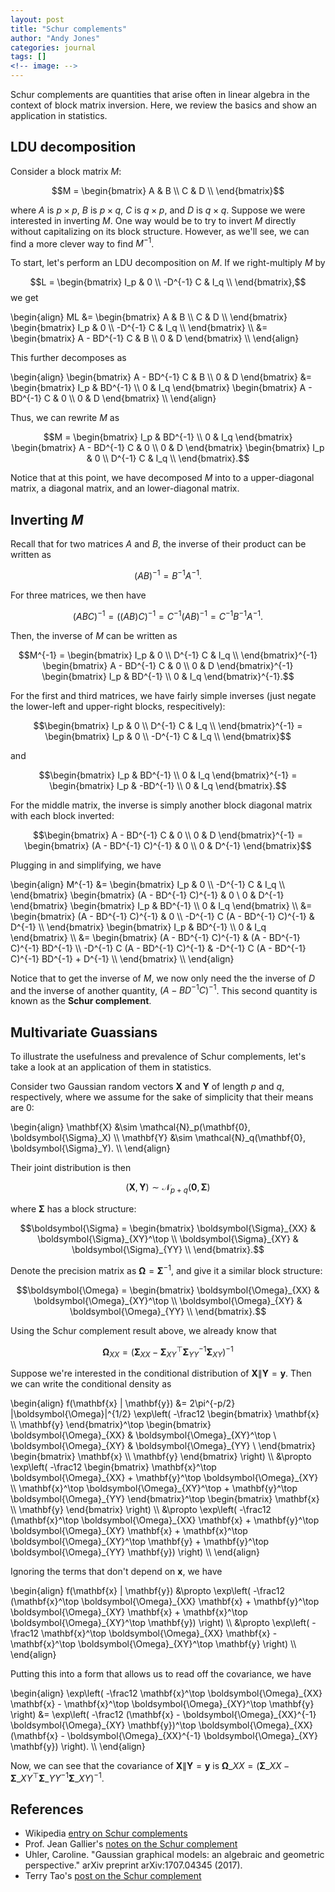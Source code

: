 ```yaml
---
layout: post
title: "Schur complements"
author: "Andy Jones"
categories: journal
tags: []
<!-- image: -->
---
```


Schur complements are quantities that arise often in linear algebra in the context of block matrix inversion. Here, we review the basics and show an application in statistics.


## LDU decomposition

Consider a block matrix $M$:

$$M = \begin{bmatrix} A & B \\ C & D \\ \end{bmatrix}$$

where $A$ is $p \times p$, $B$ is $p \times q$, $C$ is $q \times p$, and $D$ is $q \times q$. Suppose we were interested in inverting $M$. One way would be to try to invert $M$ directly without capitalizing on its block structure. However, as we'll see, we can find a more clever way to find $M^{-1}$.

To start, let's perform an LDU decomposition on $M$. If we right-multiply $M$ by 

$$L = \begin{bmatrix} I_p & 0 \\ -D^{-1} C & I_q \\ \end{bmatrix},$$ we get

\begin{align} ML &=  \begin{bmatrix} A & B \\\ C & D \\\ \end{bmatrix}  \begin{bmatrix} I_p & 0 \\\ -D^{-1} C & I_q \\\ \end{bmatrix} \\\ &= \begin{bmatrix} A - BD^{-1} C & B \\\ 0 & D  \end{bmatrix} \\\ \end{align}

This further decomposes as 

\begin{align} \begin{bmatrix} A - BD^{-1} C & B \\\ 0 & D  \end{bmatrix} &= \begin{bmatrix} I_p & BD^{-1} \\\ 0 & I_q \end{bmatrix} \begin{bmatrix} A - BD^{-1} C & 0 \\\ 0 & D  \end{bmatrix} \\\ \end{align}

Thus, we can rewrite $M$ as

$$M = \begin{bmatrix} I_p & BD^{-1} \\ 0 & I_q \end{bmatrix} \begin{bmatrix} A - BD^{-1} C & 0 \\ 0 & D  \end{bmatrix} \begin{bmatrix} I_p & 0 \\ D^{-1} C & I_q \\ \end{bmatrix}.$$

Notice that at this point, we have decomposed $M$ into to a upper-diagonal matrix, a diagonal matrix, and an lower-diagonal matrix.

## Inverting $M$

Recall that for two matrices $A$ and $B$, the inverse of their product can be written as

$$(AB)^{-1} = B^{-1} A^{-1}.$$

For three matrices, we then have

$$(ABC)^{-1} = ((AB)C)^{-1} = C^{-1} (AB)^{-1} = C^{-1} B^{-1} A^{-1}.$$

Then, the inverse of $M$ can be written as

$$M^{-1} = \begin{bmatrix} I_p & 0 \\ D^{-1} C & I_q \\ \end{bmatrix}^{-1} \begin{bmatrix} A - BD^{-1} C & 0 \\ 0 & D  \end{bmatrix}^{-1} \begin{bmatrix} I_p & BD^{-1} \\ 0 & I_q \end{bmatrix}^{-1}.$$

For the first and third matrices, we have fairly simple inverses (just negate the lower-left and upper-right blocks, respecitively):

$$\begin{bmatrix} I_p & 0 \\ D^{-1} C & I_q \\ \end{bmatrix}^{-1} = \begin{bmatrix} I_p & 0 \\ -D^{-1} C & I_q \\ \end{bmatrix}$$

and

$$\begin{bmatrix} I_p & BD^{-1} \\ 0 & I_q \end{bmatrix}^{-1} = \begin{bmatrix} I_p & -BD^{-1} \\ 0 & I_q \end{bmatrix}.$$

For the middle matrix, the inverse is simply another block diagonal matrix with each block inverted:

$$\begin{bmatrix} A - BD^{-1} C & 0 \\ 0 & D  \end{bmatrix}^{-1} = \begin{bmatrix} (A - BD^{-1} C)^{-1} & 0 \\ 0 & D^{-1} \end{bmatrix}$$

Plugging in and simplifying, we have


\begin{align} M^{-1} &= \begin{bmatrix} I_p & 0 \\\ -D^{-1} C & I_q \\\ \end{bmatrix} \begin{bmatrix} (A - BD^{-1} C)^{-1} & 0 \\ 0 & D^{-1}  \end{bmatrix}  \begin{bmatrix} I_p & BD^{-1} \\\ 0 & I_q \end{bmatrix} \\\ &= \begin{bmatrix} (A - BD^{-1} C)^{-1} & 0 \\\ -D^{-1} C (A - BD^{-1} C)^{-1} & D^{-1} \\\ \end{bmatrix} \begin{bmatrix} I_p & BD^{-1} \\\ 0 & I_q \end{bmatrix} \\\ &= \begin{bmatrix} (A - BD^{-1} C)^{-1} & (A - BD^{-1} C)^{-1} BD^{-1} \\\ -D^{-1} C (A - BD^{-1} C)^{-1} & -D^{-1} C (A - BD^{-1} C)^{-1} BD^{-1} + D^{-1} \\\ \end{bmatrix} \\\ \end{align}

Notice that to get the inverse of $M$, we now only need the the inverse of $D$ and the inverse of another quantity, $(A - BD^{-1} C)^{-1}$. This second quantity is known as the **Schur complement**.




## Multivariate Guassians

To illustrate the usefulness and prevalence of Schur complements, let's take a look at an application of them in statistics. 

Consider two Gaussian random vectors $\mathbf{X}$ and $\mathbf{Y}$ of length $p$ and $q$, respectively, where we assume for the sake of simplicity that their means are 0:

\begin{align} \mathbf{X} &\sim \mathcal{N}\_p(\mathbf{0}, \boldsymbol{\Sigma}\_X) \\\ \mathbf{Y} &\sim \mathcal{N}\_q(\mathbf{0}, \boldsymbol{\Sigma}\_Y). \\\ \end{align}

Their joint distribution is then

$$(\mathbf{X}, \mathbf{Y}) \sim \mathcal{N}_{p + q}(\mathbf{0}, \boldsymbol{\Sigma})$$

where $\boldsymbol{\Sigma}$ has a block structure:

$$\boldsymbol{\Sigma} = \begin{bmatrix} \boldsymbol{\Sigma}_{XX} & \boldsymbol{\Sigma}_{XY}^\top \\ \boldsymbol{\Sigma}_{XY} & \boldsymbol{\Sigma}_{YY} \\ \end{bmatrix}.$$

Denote the precision matrix as $\boldsymbol{\Omega} = \boldsymbol{\Sigma}^{-1}$, and give it a similar block structure:

$$\boldsymbol{\Omega} = \begin{bmatrix} \boldsymbol{\Omega}_{XX} & \boldsymbol{\Omega}_{XY}^\top \\ \boldsymbol{\Omega}_{XY} & \boldsymbol{\Omega}_{YY} \\ \end{bmatrix}.$$

Using the Schur complement result above, we already know that 

$$\boldsymbol{\Omega}_{XX} = (\boldsymbol{\Sigma}_{XX} - \boldsymbol{\Sigma}_{XY}^\top \boldsymbol{\Sigma}_{YY}^{-1} \boldsymbol{\Sigma}_{XY})^{-1}$$


Suppose we're interested in the conditional distribution of $\mathbf{X} \| \mathbf{Y} = \mathbf{y}$. Then we can write the conditional density as

\begin{align} f(\mathbf{x} \| \mathbf{y}) &= 2\pi^{-p/2} \|\boldsymbol{\Omega}\|^{1/2} \exp\left( -\frac12 \begin{bmatrix} \mathbf{x} \\\ \mathbf{y} \end{bmatrix}^\top \begin{bmatrix} \boldsymbol{\Omega}\_{XX} & \boldsymbol{\Omega}\_{XY}^\top \\ \boldsymbol{\Omega}\_{XY} & \boldsymbol{\Omega}\_{YY} \\ \end{bmatrix} \begin{bmatrix} \mathbf{x} \\\ \mathbf{y} \end{bmatrix} \right) \\\ &\propto \exp\left( -\frac12 \begin{bmatrix} \mathbf{x}^\top \boldsymbol{\Omega}\_{XX} + \mathbf{y}^\top \boldsymbol{\Omega}\_{XY} \\\ \mathbf{x}^\top \boldsymbol{\Omega}\_{XY}^\top + \mathbf{y}^\top \boldsymbol{\Omega}\_{YY} \end{bmatrix}^\top \begin{bmatrix} \mathbf{x} \\\ \mathbf{y} \end{bmatrix} \right) \\\ &\propto \exp\left( -\frac12 (\mathbf{x}^\top \boldsymbol{\Omega}\_{XX} \mathbf{x} + \mathbf{y}^\top \boldsymbol{\Omega}\_{XY} \mathbf{x} + \mathbf{x}^\top \boldsymbol{\Omega}\_{XY}^\top \mathbf{y} + \mathbf{y}^\top \boldsymbol{\Omega}\_{YY} \mathbf{y})  \right) \\\ \end{align}

Ignoring the terms that don't depend on $\mathbf{x}$, we have

\begin{align} f(\mathbf{x} \| \mathbf{y}) &\propto \exp\left( -\frac12 (\mathbf{x}^\top \boldsymbol{\Omega}\_{XX} \mathbf{x} + \mathbf{y}^\top \boldsymbol{\Omega}\_{XY} \mathbf{x} + \mathbf{x}^\top \boldsymbol{\Omega}\_{XY}^\top \mathbf{y}) \right) \\\ &\propto \exp\left( -\frac12 \mathbf{x}^\top \boldsymbol{\Omega}\_{XX} \mathbf{x} - \mathbf{x}^\top \boldsymbol{\Omega}\_{XY}^\top \mathbf{y}  \right) \\\ \end{align}

Putting this into a form that allows us to read off the covariance, we have

\begin{align} \exp\left( -\frac12 \mathbf{x}^\top \boldsymbol{\Omega}\_{XX} \mathbf{x} - \mathbf{x}^\top \boldsymbol{\Omega}\_{XY}^\top \mathbf{y}  \right) &= \exp\left( -\frac12 (\mathbf{x} - \boldsymbol{\Omega}\_{XX}^{-1} \boldsymbol{\Omega}\_{XY} \mathbf{y})^\top  \boldsymbol{\Omega}\_{XX}  (\mathbf{x} - \boldsymbol{\Omega}\_{XX}^{-1} \boldsymbol{\Omega}\_{XY} \mathbf{y}) \right). \\\ \end{align}

Now, we can see that the covariance of $\mathbf{X} \| \mathbf{Y} = \mathbf{y}$ is $\boldsymbol{\Omega}\_{XX} = (\boldsymbol{\Sigma}\_{XX} - \boldsymbol{\Sigma}\_{XY}^\top \boldsymbol{\Sigma}\_{YY}^{-1} \boldsymbol{\Sigma}\_{XY})^{-1}$.


## References

- Wikipedia [entry on Schur complements](https://www.wikiwand.com/en/Schur_complement)
- Prof. Jean Gallier's [notes on the Schur complement](https://www.cis.upenn.edu/~jean/schur-comp.pdf)
- Uhler, Caroline. "Gaussian graphical models: an algebraic and geometric perspective." arXiv preprint arXiv:1707.04345 (2017).
- Terry Tao's [post on the Schur complement](https://terrytao.wordpress.com/tag/schur-complement/)
